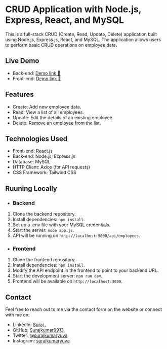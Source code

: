 # CRUD Application with Node.js, Express, React, and MySQL

This is a full-stack CRUD (Create, Read, Update, Delete) application built using Node.js, Express.js, React, and MySQL. The application allows users to perform basic CRUD operations on employee data.

## Live Demo


- Back-end: [Demo link 🚀 ](https://fullstack-crud-app-2vyb.onrender.com)
- Front-end: [Demo link 🚀 ](https://fullstack-crud-app-frontend.onrender.com)

## Features

- Create: Add new employee data.
- Read: View a list of all employees.
- Update: Edit the details of an existing employee.
- Delete: Remove an employee from the list.


## Technologies Used

- Front-end: React.js
- Back-end: Node.js, Express.js
- Database: MySQL
- HTTP Client: Axios (for API requests)
- CSS Framework: Tailwind CSS 

## Ruuning Locally

- ### Backend
1. Clone the backend repository.
2. Install dependencies: ``npm install``.
3. Set up a .env file with your MySQL credentials.
4. Start the server: ``node app.js``.
5. API will be running on ``http://localhost:5000/api/employees``.

- ### Frontend
1. Clone the frontend repository.
2. Install dependencies: ``npm install``.
3. Modify the API endpoint in the frontend to point to your backend URL.
4. Start the development server: ``npm run dev``.
5. Frontend will be available on ```http://localhost:3000```.

## Contact

Feel free to reach out to me via the contact form on the website or connect with me on:

- LinkedIn: [Suraj .](https://www.linkedin.com/in/suraj-kumar2000/)
- GitHub: [Surajkumar9913](https://github.com/Surajkumar9913/)
- Twitter: [@surajkumaryuva](https://x.com/surajkumaryuva/)
- Instagram: [surajkumaryuva](https://www.instagram.com/surajkumaryuva/)